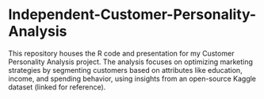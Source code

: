 # Independent-Customer-Personality-Analysis
This repository houses the R code and presentation for my Customer Personality Analysis project. The analysis focuses on optimizing marketing strategies by segmenting customers based on attributes like education, income, and spending behavior, using insights from an open-source Kaggle dataset (linked for reference).
